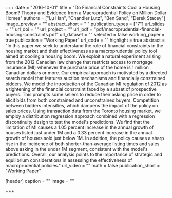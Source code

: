 +++
date = "2016-10-01"
title = "Do Financial Constraints Cool a Housing Boom? Theory and Evidence from a Macroprudential Policy on Million Dollar Homes"
authors = ["Lu Han", "Chandler Lutz", "Ben Sand", "Derek Stacey"]
image_preview = ""
abstract_short = " "
publication_types = ["7"]
url_slides = ""
url_doi = ""
url_project = ""
url_pdf = "pdf/macroprudential-financial-housing-constraints.pdf"
url_dataset = ""
selected = false
working_paper = true
publication = "Working Paper"
url_code = ""
highlight = true
abstract = "In this paper we seek to understand the role of financial constraints in the housing market and their effectiveness as a macroprudential policy tool aimed at cooling a housing boom. We exploit a natural experiment arising from the 2012 Canadian law change that restricts access to mortgage insurance (MI) whenever the purchase price of the home is 1 million Canadian dollars or more. Our empirical approach is motivated by a directed search model that features auction mechanisms and financially constrained bidders. We model the introduction of the Canadian MI regulation of 2012 as a tightening of the financial constraint faced by a subset of prospective buyers. This prompts some sellers to reduce their asking price in order to elicit bids from both constrained and unconstrained buyers. Competition between bidders intensifies, which dampens the impact of the policy on sales prices. Using transaction data from the Toronto housing market, we employ a distribution regression approach combined with a regression discontinuity design to test the model's predictions. We find that the limitation of MI causes a 1.05 percent increase in the annual growth of houses listed just under 1M and a 0.33 percent increase in the annual growth of houses sold just below 1M. In addition, the policy causes a sharp rise in the incidence of both shorter-than-average listing times and sales above asking in the under 1M segment, consistent with the model's predictions. Overall, our analysis points to the importance of strategic and equilibrium considerations in assessing the effectiveness of macroprudential policies."
url_video = ""
math = false
publication_short = "Working Paper"

[header]
  caption = ""
  image = ""

+++

